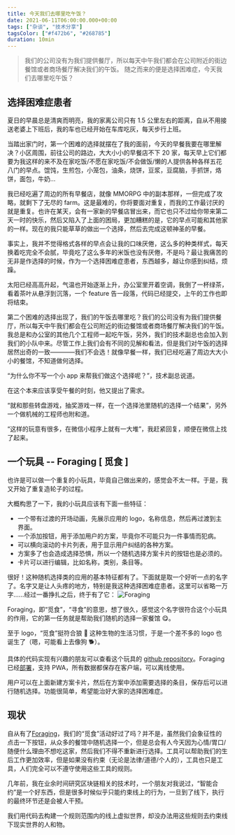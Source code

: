 ```yaml
---
title: 今天我们去哪里吃午饭？
date: 2021-06-11T06:00:00.000+00:00
tags: ["杂谈", "技术分享"]
tagsColor: ["#f472b6", "#268785"]
duration: 10min
---
```


> 我们的公司没有为我们提供餐厅，所以每天中午我们都会在公司附近的街边餐馆或者商场餐厅解决我们的午饭。
> 随之而来的便是选择困难症，今天我们去哪里吃午饭？

## 选择困难症患者

夏日的早晨总是清爽而明亮，我的家离公司只有 1.5 公里左右的距离，自从不用接送老婆上下班后，我的车也已经开始在车库吃灰，每天步行上班。

当踏出家门时，第一个困难的选择就摆在了我的面前，今天的早餐我要在哪里解决？小区周围，前往公司的路边，大大小小的早餐店不下 20 家，每天早上它们都要为我这样的来不及在家吃饭/不愿在家吃饭/不会做饭/懒的人提供各种各样五花八门的早点。馄饨，生煎包，小笼包，油条，烧饼，豆浆，豆腐脑，手抓饼，烙饼，面包，牛奶...

我已经吃遍了周边的所有早餐店，就像 MMORPG 中的副本那样，一但完成了攻略，就剩下了无尽的 farm。这是最难的，你将要面对重复，而我的工作最讨厌的就是重复。也许在某天，会有一家新的早餐店冒出来，而它也只不过给你带来第二天一时的快乐，然后又陷入了上面的困局，更加糟糕的是，它的早点可能和其他家的一样。现在的我只能草草的做出一个选择，然后去完成这顿神圣的早餐。

事实上，我并不觉得格式各样的早点会让我的口味厌倦，这么多的种类样式，每天换着吃完全不会腻，毕竟吃了这么多年的米饭也没有厌倦，不是吗？最让我痛苦的无非是作选择的时候，作为一个选择困难症患者，东西越多，越让你感到纠结，烦躁。

太阳已经高高升起，气温也开始逐渐上升，办公室里开着空调，我倒了一杯绿茶，看着茶叶从悬浮到沉落，一个 feature 告一段落，代码已经提交，上午的工作也即将结束。

第二个困难的选择出现了，我们的午饭去哪里吃？我们的公司没有为我们提供餐厅，所以每天中午我们都会在公司附近的街边餐馆或者商场餐厅解决我们的午饭。
我总是和办公室的其他几个工程师一起吃午饭，另外，我们的技术副总也会加入到我们的小队中来。尽管工作上我们会有不同的见解和看法，但是我们对午饭的选择居然出奇的一致————我们不会选！就像早餐一样，我们已经吃遍了周边大大小小的餐馆，不知道做何选择。

“为什么你不写一个小 app 来帮我们做这个选择呢？”，技术副总说道。

在这个本来应该享受午餐的时刻，他又提出了需求。

“就和那些转盘游戏，抽奖游戏一样，在一个选择池里随机的选择一个结果”，另外一个做机械的工程师也附和道。

“这样的玩意有很多，在微信小程序上就有一大堆”，我赶紧回复，顺便在微信上找了起来。

## 一个玩具 -- Foraging [ 觅食 ]

也许是可以做一个重复的小玩具，毕竟自己做出来的，感觉会不太一样。于是，我又开始了重复造轮子的过程。

大概构思了一下，我的小玩具应该有下面一些特征：

- 一个带有过渡的开场动画，先展示应用的 logo，名称信息，然后再过渡到主界面。
- 一个添加按钮，用于添加用户的方案，毕竟你不可能只为一件事情而犯病。
- 可以横向滚动的卡片列表，用于显示用户纠结的各种方案。
- 方案多了也会造成选择恐惧，所以一个随机选择方案卡片的按钮也是必须的。
- 卡片可以进行编辑，比如名称，类别，条目等。

很好！这种随机选择类的应用的基本特征都有了。下面就是取一个好听一点的名字了。名字又是让人头疼的地方，特别是我这种选择困难症患者。这里可以省略一万字......经过一番挣扎之后，终于有了它：
![Foraging](/images/foraging.jpg)

Foraging，即“觅食”，“寻食”的意思，想了很久，感觉这个名字很符合这个小玩具的作用，它的第一任务就是帮助我们随机的选择一家餐馆 😋。

至于 logo，“觅食”挺符合狼 🐺 这种生物的生活习惯，于是一个差不多的 logo 也诞生了（嗯，可能看上去像狗 🐕）。

具体的代码实现有兴趣的朋友可以查看这个玩具的 [github repository](https://github.com/ArcherGu/foraging)。Foraging 已经[部署](https://foraging.netlify.app/)，支持 PWA，所有数据都保存在客户端，可以离线使用。

用户可以在上面新建方案卡片，然后在方案中添加需要选择的条目，保存后可以进行随机选择。功能很简单，希望能治好大家的选择困难症。

## 现状

自从有了[Foraging](https://foraging.netlify.app/)，我们的“觅食”活动好过了吗？并不是，虽然我们会象征性的点击一下按钮，从众多的餐馆中随机选择一个，但是总会有人今天因为心情/胃口/随便什么理由不想吃这家，然后我们不得不重新进行选择。工具可以帮助我们的生后工作更加效率，但是如果没有约束（无论是法律/道德/个人的），工具也只是工具，人们完全可以不遵守使用这些工具的规则。

几年前，我在业余时间研究区块链相关的技术时，一个朋友对我说过，“智能合约”是一个好东西，但是很多时候似乎只能约束线上的行为，一旦到了线下，执行的最终环节还是会被人干预。

我们用代码去构建一个规则范围内的线上虚拟世界，却没办法用这些规则去约束线下现实世界的人和物。
